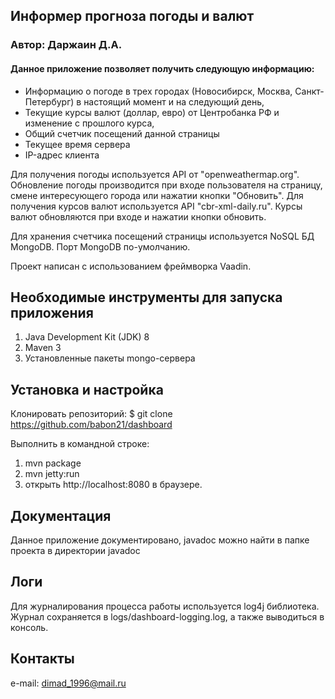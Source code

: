 ## Информер прогноза погоды и валют

###    Автор: Даржаин Д.А.

####     Данное приложение позволяет получить следующую информацию: 
* Информацию о погоде в трех городах (Новосибирск, Москва, Санкт-Петербург) в настоящий момент и на следующий день, 
* Текущие курсы валют (доллар, евро) от Центробанка РФ и изменение с прошлого курса,
* Общий счетчик посещений данной страницы
* Текущее время сервера
* IP-адрес клиента

Для получения погоды используется API от "openweathermap.org". Обновление
погоды производится при входе пользователя на страницу, смене интересующего города или нажатии кнопки "Обновить".
Для получения курсов валют используется API "cbr-xml-daily.ru". Курсы валют обновляются при входе и нажатии кнопки обновить.

Для хранения счетчика посещений страницы используется NoSQL БД MongoDB. Порт MongoDB по-умолчанию.

Проект написан с использованием фреймворка Vaadin.


Необходимые инструменты для запуска приложения
----------------------------------------------

1. Java Development Kit (JDK) 8
2. Maven 3
3. Установленные пакеты mongo-сервера


Установка и настройка
---------------------

Клонировать репозиторий: 
$ git clone https://github.com/babon21/dashboard

Выполнить в командной строке:

1. mvn package
2. mvn jetty:run
3. открыть http://localhost:8080 в браузере.


Документация
------------

Данное приложение документировано, javadoc можно найти в папке проекта в директории javadoc 


Логи
----

Для журналирования процесса работы используется log4j библиотека. Журнал 
сохраняется в logs/dashboard-logging.log, а также выводиться в консоль.


Контакты
--------

e-mail: dimad_1996@mail.ru
